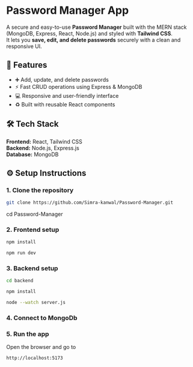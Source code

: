# Password Manager App

A secure and easy-to-use **Password Manager** built with the MERN stack (MongoDB, Express, React, Node.js)
and styled with **Tailwind CSS**.  
It lets you **save, edit, and delete passwords** securely with a clean and responsive UI.

## 🚀 Features

- ➕ Add, update, and delete passwords  
- ⚡ Fast CRUD operations using Express & MongoDB  
- 💻 Responsive and user-friendly interface  
- ♻️ Built with reusable React components  
 

## 🛠️ Tech Stack

**Frontend:**   React, Tailwind CSS  
**Backend:**    Node.js, Express.js  
**Database:**   MongoDB  

## ⚙️ Setup Instructions

### 1. Clone the repository

```bash
git clone https://github.com/Simra-kanwal/Password-Manager.git
```
cd Password-Manager

### 2. Frontend setup
```bash
npm install
```
```bash
npm run dev
```

### 3. Backend setup
```bash
cd backend
```
```bash
npm install
```
```bash
node --watch server.js
```

### 4. Connect to MongoDb

### 5. Run the app
Open the browser and go to
```bash
http://localhost:5173
```
